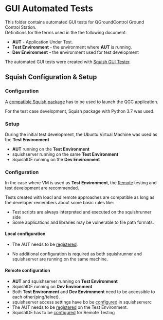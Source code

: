 
# GUI Automated Tests 

This folder contains automated GUI tests for QGroundControl Ground Control Station.  
Definitions for the terms used in the the following document:
- **AUT** - Application Under Test.  
- **Test Environment** - the environment where **AUT** is running.
- **Dev Environment** - the environment used for test development

The automated GUI tests were created with [Squish GUI Tester](https://www.froglogic.com/squish/).


## Squish Configuration & Setup

### Configuration

A [compatible Squish package](https://doc.froglogic.com/squish/latest/ins-commandline-tools-server-ide.html#ins-binary-get) has to be used to launch the QGC application.

For the test case development, Squish package with Python 3.7 was used.

### Setup

During the initial test development, the Ubuntu Virtual Machine was used as the **Test Environment**

- **AUT** running on the **Test Environment**
- squishserver running on the same **Test Environment**
- SquishIDE running on the **Dev Environment**

### Configuration

In the case where VM is used as **Test Environment**, the [Remote]((https://doc.froglogic.com/squish/latest/rg-regressiontesting.html#rgr-disttesting)) testing and test development are recommended.

Tests created with loacl and remote approaches are compatible as long as the developer remembers about some basic rules like:
- Test scripts are always interpreted and executed on the squishrunner side
- Some applications and libraries may be vulnerable to file path formats.

#### Local configuration

- The AUT needs to be [registered](https://doc.froglogic.com/squish/latest/ide.dialogs.html#manage.auts.dialog).

- No additional configuration is required as both squishrunner and squishserver are running on the same machine.


#### Remote configuration

- **AUT** and squishserver running on **Test Environment**
- SquishIDE running on **Dev Environment**
- Both **Test Environment** and **Dev Environment** need to be accessible to each other(ping/telnet).
- squishserver access settings have bo be [configured](https://doc.froglogic.com/squish/latest/rg-regressiontesting.html#rgr-disttesting) in squishserverc
- The AUT needs to be [registered](https://doc.froglogic.com/squish/latest/ide.dialogs.html#manage.auts.dialog) on the Test Environment.
- SquishIDE has to be [configured](https://doc.froglogic.com/squish/latest/rg-regressiontesting.html#rgr-disttesting) for Remote Testing





